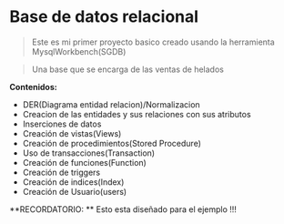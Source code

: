 # Base de datos relacional
>   Este es mi primer proyecto basico creado usando la herramienta MysqlWorkbench(SGDB)

>   Una base que se encarga de las ventas de helados

 **Contenidos:**
- DER(Diagrama entidad relacion)/Normalizacion
- Creacion de las entidades y sus relaciones con sus atributos
- Inserciones de datos
- Creación de vistas(Views)
- Creación de procedimientos(Stored Procedure)
- Uso de transacciones(Transaction)
- Creación de funciones(Function)
- Creación de triggers
- Creación de indices(Index)
- Creación de Usuario(users)

**RECORDATORIO: ** Esto esta diseñado para el ejemplo !!!

